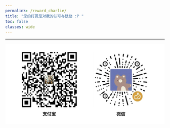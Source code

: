 ```yaml
---
permalink: /reward_charlie/
title: "您的打赏是对我的认可与鼓励 :P "
toc: false
classes: wide
---
```


---

![reward_charlie_code](/assets/images/reward_charlie_code.png)


